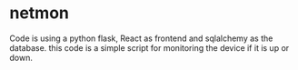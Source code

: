# netmon
Code is using a python flask, React as frontend and sqlalchemy as the database. this code is a simple script for monitoring the device if it is up or down. 
